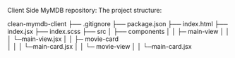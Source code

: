 Client Side MyMDB repository:
The project structure:

clean-mymdb-client
├── .gitignore
├── package.json
├── index.html
├── index.jsx
├── index.scss
├── src
│ ├── components
│ │ ├─ main-view
│ │ │ └─main-view.jsx
│ │ ├─ movie-card  
│ │ │ └─main-card.jsx
│ │ └─ movie-view 
│ │   └─main-card.jsx